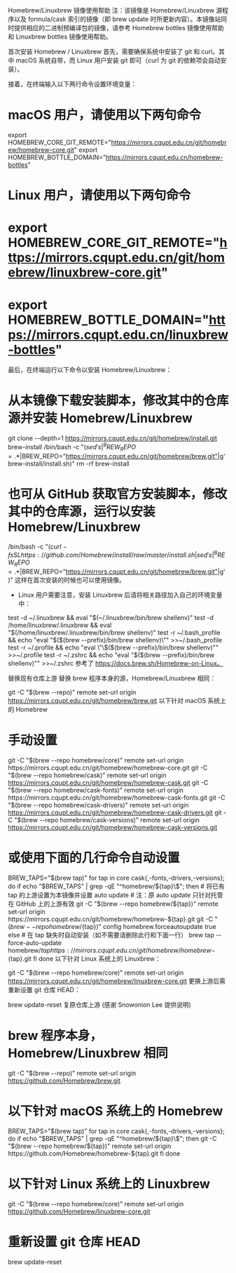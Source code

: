 Homebrew/Linuxbrew 镜像使用帮助
注：该镜像是 Homebrew/Linuxbrew 源程序以及 formula/cask 索引的镜像（即 brew update 时所更新内容）。本镜像站同时提供相应的二进制预编译包的镜像，请参考 Homebrew bottles 镜像使用帮助 和 Linuxbrew bottles 镜像使用帮助。

首次安装 Homebrew / Linuxbrew
首先，需要确保系统中安装了 git 和 curl。其中 macOS 系统自带，而 Linux 用户安装 git 即可（curl 为 git 的依赖项会自动安装）。

接着，在终端输入以下两行命令设置环境变量：

# macOS 用户，请使用以下两句命令
export HOMEBREW_CORE_GIT_REMOTE="https://mirrors.cqupt.edu.cn/git/homebrew/homebrew-core.git"
export HOMEBREW_BOTTLE_DOMAIN="https://mirrors.cqupt.edu.cn/homebrew-bottles"
# Linux 用户，请使用以下两句命令
# export HOMEBREW_CORE_GIT_REMOTE="https://mirrors.cqupt.edu.cn/git/homebrew/linuxbrew-core.git"
# export HOMEBREW_BOTTLE_DOMAIN="https://mirrors.cqupt.edu.cn/linuxbrew-bottles"
最后，在终端运行以下命令以安装 Homebrew/Linuxbrew：

# 从本镜像下载安装脚本，修改其中的仓库源并安装 Homebrew/Linuxbrew
git clone --depth=1 https://mirrors.cqupt.edu.cn/git/homebrew/install.git brew-install
/bin/bash -c "$(sed 's|^BREW_REPO=.*$|BREW_REPO="https://mirrors.cqupt.edu.cn/git/homebrew/brew.git"|g' brew-install/install.sh)"
rm -rf brew-install

# 也可从 GitHub 获取官方安装脚本，修改其中的仓库源，运行以安装 Homebrew/Linuxbrew
/bin/bash -c "$(
    curl -fsSL https://github.com/Homebrew/install/raw/master/install.sh |
    sed 's|^BREW_REPO=.*$|BREW_REPO="https://mirrors.cqupt.edu.cn/git/homebrew/brew.git"|g'
)"
这样在首次安装的时候也可以使用镜像。

* Linux 用户需要注意，安装 Linuxbrew 后请将相关路径加入自己的环境变量中：

test -d ~/.linuxbrew && eval "$(~/.linuxbrew/bin/brew shellenv)"
test -d /home/linuxbrew/.linuxbrew && eval "$(/home/linuxbrew/.linuxbrew/bin/brew shellenv)"
test -r ~/.bash_profile && echo "eval \"\$($(brew --prefix)/bin/brew shellenv)\"" >>~/.bash_profile
test -r ~/.profile && echo "eval \"\$($(brew --prefix)/bin/brew shellenv)\"" >>~/.profile
test -r ~/.zshrc && echo "eval \"\$($(brew --prefix)/bin/brew shellenv)\"" >>~/.zshrc
参考了 https://docs.brew.sh/Homebrew-on-Linux。

替换现有仓库上游
替换 brew 程序本身的源，Homebrew/Linuxbrew 相同：

git -C "$(brew --repo)" remote set-url origin https://mirrors.cqupt.edu.cn/git/homebrew/brew.git
以下针对 macOS 系统上的 Homebrew

# 手动设置
git -C "$(brew --repo homebrew/core)" remote set-url origin https://mirrors.cqupt.edu.cn/git/homebrew/homebrew-core.git
git -C "$(brew --repo homebrew/cask)" remote set-url origin https://mirrors.cqupt.edu.cn/git/homebrew/homebrew-cask.git
git -C "$(brew --repo homebrew/cask-fonts)" remote set-url origin https://mirrors.cqupt.edu.cn/git/homebrew/homebrew-cask-fonts.git
git -C "$(brew --repo homebrew/cask-drivers)" remote set-url origin https://mirrors.cqupt.edu.cn/git/homebrew/homebrew-cask-drivers.git
git -C "$(brew --repo homebrew/cask-versions)" remote set-url origin https://mirrors.cqupt.edu.cn/git/homebrew/homebrew-cask-versions.git

# 或使用下面的几行命令自动设置
BREW_TAPS="$(brew tap)"
for tap in core cask{,-fonts,-drivers,-versions}; do
    if echo "$BREW_TAPS" | grep -qE "^homebrew/${tap}\$"; then
        # 将已有 tap 的上游设置为本镜像并设置 auto update
        # 注：原 auto update 只针对托管在 GitHub 上的上游有效
        git -C "$(brew --repo homebrew/${tap})" remote set-url origin https://mirrors.cqupt.edu.cn/git/homebrew/homebrew-${tap}.git
        git -C "$(brew --repo homebrew/${tap})" config homebrew.forceautoupdate true
    else   # 在 tap 缺失时自动安装（如不需要请删除此行和下面一行）
        brew tap --force-auto-update homebrew/${tap} https://mirrors.cqupt.edu.cn/git/homebrew/homebrew-${tap}.git
    fi
done
以下针对 Linux 系统上的 Linuxbrew：

git -C "$(brew --repo homebrew/core)" remote set-url origin https://mirrors.cqupt.edu.cn/git/homebrew/linuxbrew-core.git
更换上游后需重新设置 git 仓库 HEAD：

brew update-reset
复原仓库上游
(感谢 Snowonion Lee 提供说明)

# brew 程序本身，Homebrew/Linuxbrew 相同
git -C "$(brew --repo)" remote set-url origin https://github.com/Homebrew/brew.git

# 以下针对 macOS 系统上的 Homebrew
BREW_TAPS="$(brew tap)"
for tap in core cask{,-fonts,-drivers,-versions}; do
    if echo "$BREW_TAPS" | grep -qE "^homebrew/${tap}\$"; then
        git -C "$(brew --repo homebrew/${tap})" remote set-url origin https://github.com/Homebrew/homebrew-${tap}.git
    fi
done

# 以下针对 Linux 系统上的 Linuxbrew
git -C "$(brew --repo homebrew/core)" remote set-url origin https://github.com/Homebrew/linuxbrew-core.git

# 重新设置 git 仓库 HEAD
brew update-reset
